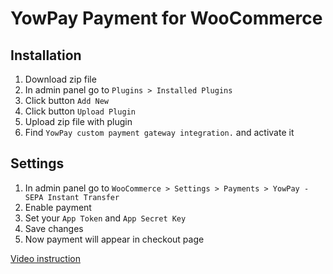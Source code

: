 # YowPay Payment for WooCommerce

## Installation

1. Download zip file
2. In admin panel go to `Plugins > Installed Plugins`
3. Click button `Add New`
4. Click button `Upload Plugin`
5. Upload zip file with plugin
6. Find `YowPay custom payment gateway integration.` and activate it

## Settings

1. In admin panel go to `WooCommerce > Settings > Payments > YowPay - SEPA Instant Transfer`
2. Enable payment
3. Set your `App Token` and `App Secret Key`
4. Save changes
5. Now payment will appear in checkout page

[Video instruction](https://www.loom.com/share/59101ebf90af4876b9021b83b8971d22)